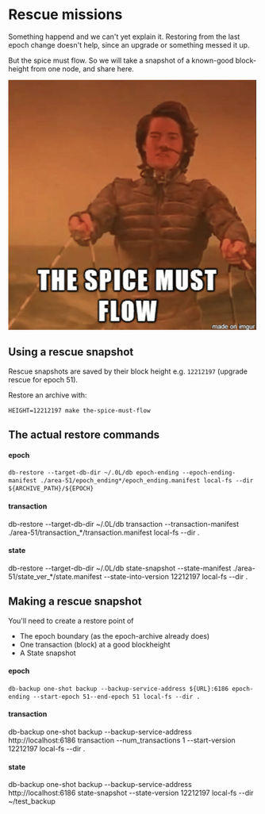 
# Rescue missions

Something happend and we can't yet explain it. Restoring from the last epoch change doesn't help, since an upgrade or something messed it up.

But the spice must flow. So we will take a snapshot of a known-good block-height from one node, and share here.

![spice](the-spice-must-flow.png)

## Using a rescue snapshot
Rescue snapshots are saved by their block height e.g. `12212197` (upgrade rescue for epoch 51).

Restore an archive with:

```
HEIGHT=12212197 make the-spice-must-flow
```

## The actual restore commands

#### epoch
	db-restore --target-db-dir ~/.0L/db epoch-ending --epoch-ending-manifest ./area-51/epoch_ending*/epoch_ending.manifest local-fs --dir ${ARCHIVE_PATH}/${EPOCH}

#### transaction
  db-restore --target-db-dir ~/.0L/db transaction --transaction-manifest ./area-51/transaction_*/transaction.manifest local-fs --dir .
#### state

  db-restore --target-db-dir ~/.0L/db state-snapshot --state-manifest ./area-51/state_ver_*/state.manifest --state-into-version 12212197 local-fs --dir .


## Making a rescue snapshot

You'll need to create a restore point of
- The epoch boundary (as the epoch-archive already does)
- One transaction (block) at a good blockheight
- A State snapshot

####  epoch
	db-backup one-shot backup --backup-service-address ${URL}:6186 epoch-ending --start-epoch 51--end-epoch 51 local-fs --dir .

#### transaction
  db-backup one-shot backup --backup-service-address http://localhost:6186 transaction --num_transactions 1 --start-version 12212197 local-fs --dir .

#### state
  db-backup one-shot backup --backup-service-address http://localhost:6186 state-snapshot --state-version 12212197 local-fs --dir ~/test_backup
